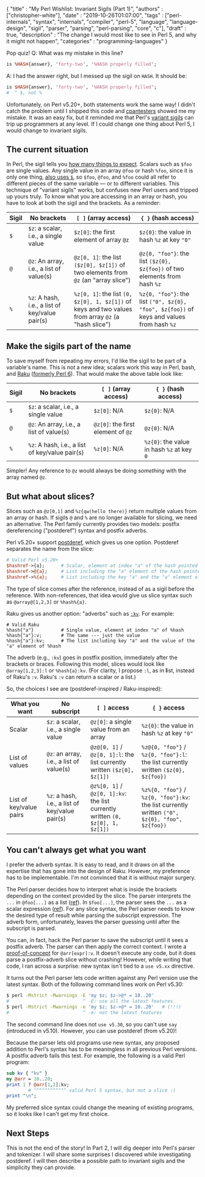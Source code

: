   {
    "title"       : "My Perl Wishlist: Invariant Sigils (Part 1)",
    "authors"     : ["christopher-white"],
    "date"        : "2019-10-26T01:07:00",
    "tags"        : ["perl-internals", "syntax", "internals",
                    "compiler", "perl-5", "language", "language-design",
                    "sigil", "parser", "parsing", "perl-parsing", "core", "c"],
    "draft"       : true,
    "description" : "The change I would most like to see in Perl 5, and why it might not happen",
    "categories"  : "programming-languages"
  }

Pop quiz!  Q: What was my mistake in this line?

```perl
is %HASH{answer}, 'forty-two', '%HASH properly filled';
```

A: I had the answer right, but I messed up the sigil on `HASH`.  It
should be:

```perl
is $HASH{answer}, 'forty-two', '%HASH properly filled';
#  ^ $, not %
```

Unfortunately, on Perl v5.20+, both statements work the same way!  I
didn't catch the problem until I shipped this code and
[cpantesters](http://matrix.cpantesters.org/?dist=vars-i+1.08-TRIAL)
showed me my mistake.  It was an easy fix, but it reminded me that Perl's
[variant sigils](http://modernperlbooks.com/books/modern_perl/chapter_03.html#variablenamesandsigils)
can trip up programmers at any level.  If I could change one thing about
Perl 5, I would change to invariant sigils.

The current situation
---------------------

In Perl, the sigil tells you
[how many things to expect](https://perldoc.perl.org/5.30.0/perlintro.html#Perl-variable-types).
Scalars such as `$foo` are single values.  Any single value in an array
`@foo` or hash `%foo`, since it is only one thing,
[also uses `$`](https://perldoc.perl.org/5.30.0/perldata.html#Variable-names),
so `$foo`, `@foo`, and `%foo` could all refer to different pieces of the
same variable &mdash; or to different variables.
This technique of "variant sigils" works, but confuses
new Perl users and tripped up yours truly.  To know what you
are accessing in an array or hash, you have to look at both the sigil
and the brackets.  As a reminder:

| Sigil | No brackets                                     | `[ ]` (array access)                                                                                | `{ }` (hash access)                                                                       |
|-------|-------------------------------------------------|-----------------------------------------------------------------------------------------------------|-------------------------------------------------------------------------------------------|
| `$`   | `$z`: a scalar, i.e., a single value            | `$z[0]`: the first element of array `@z`                                                            | `$z{0}`: the value in hash `%z` at key `"0"`                                              |
| `@`   | `@z`: An array, i.e., a list of value(s)        | `@z[0, 1]`: the list `($z[0], $z[1])` of two elements from `@z` (an "array slice")                  | `@z{0, "foo"}`: the list `($z{0}, $z{foo})` of two elements from hash `%z`                |
| `%`   | `%z`: A hash, i.e., a list of key/value pair(s) | `%z[0, 1]`: the list `(0, $z[0], 1, $z[1])` of keys and two values from array `@z` (a "hash slice") | `%z{0, "foo"}`: the list `("0", $z{0}, "foo", $z{foo})` of keys and values from hash `%z` |

Make the sigils part of the name
--------------------------------

To save myself from repeating my errors, I'd like the sigil to be part of a
variable's name.  This is not a new idea; scalars work this way in Perl, bash,
and [Raku](https://docs.perl6.org/language/101-basics#sigil_and_identifier)
([formerly Perl 6](https://github.com/perl6/problem-solving/blob/master/solutions/language/Path-to-Raku.md)).
That would make the above table look like:

| Sigil | No brackets                                     | `[ ]` (array access)                | `{ }` (hash access)                        |
|-------|-------------------------------------------------|-------------------------------------|--------------------------------------------|
| `$`   | `$z`: a scalar, i.e., a single value            | `$z[0]`: N/A                        | `$z{0}`: N/A                               |
| `@`   | `@z`: An array, i.e., a list of value(s)        | `@z[0]`: the first element of `@z`  | `@z{0}`: N/A                               |
| `%`   | `%z`: A hash, i.e., a list of key/value pair(s) | `%z[0]`: N/A                        | `%z{0}`: the value in hash `%z` at key `0` |

Simpler!  Any reference to `@z` would always be doing _something_ with
the array named `@z`.

But what about slices?
----------------------

Slices such as `@z[0,1]` and `%z{qw(hello there)}` return multiple
values from an array or hash.  If sigils `@` and `%` are no longer
available for slicing, we need an alternative.
The Perl family currently provides two models: postfix dereferencing
("postderef") syntax and postfix adverbs.

Perl v5.20+ support
[postderef](https://www.effectiveperlprogramming.com/2014/09/use-postfix-dereferencing/),
which gives us one option.  Postderef separates the name from the slice:

```perl
# Valid Perl v5.20+
$hashref->{a};      # Scalar, element at index "a" of the hash pointed to by $hashref
$hashref->@{a};     # List including the "a" element of the hash pointed to by $hashref
$hashref->%{a};     # List including the key "a" and the "a" element of the hash pointed to by $hashref
```

The type of slice comes after the reference, instead of as a sigil
before the reference.  With non-references, that idea would give us slice
syntax such as `@array@[1,2,3]` or `%hash%{a}`.

Raku gives us another option: "adverbs" such as
[`:kv`](https://docs.perl6.org/language/subscripts#:kv).  For example:

```perl6
# Valid Raku
%hash{"a"}          # Single value, element at index "a" of %hash
%hash{"a"}:v;       # The same --- just the value
%hash{"a"}:kv;      # The list including key "a" and the value of the "a" element of %hash
```

The adverb (e.g., `:kv`) goes in postfix position, immediately
after the brackets or braces.  Following this model,
slices would look like `@array[1,2,3]:l` or `%hash{a}:kv`.  (For clarity,
I propose `:l`, as in **l**ist, instead of Raku's `:v`.  Raku's `:v` can return
a scalar or a list.)

So, the choices I see are (postderef-inspired / Raku-inspired):

| What you want           | No subscript                                    | `[ ]` access                                                                   | `{ }` access                                                                                   |
|-------------------------|-------------------------------------------------|--------------------------------------------------------------------------------|------------------------------------------------------------------------------------------------|
| Scalar                  | `$z`: a scalar, i.e., a single value            | `@z[0]`: a single value from an array                                          | `%z{0}`: the value in hash `%z` at key `"0"`                                                   |
| List of values          | `@z`: an array, i.e., a list of value(s)        | `@z@[0, 1]` / `@z[0, 1]:l`: the list currently written `($z[0], $z[1])`        | `%z@{0, "foo"}` / `%z{0, "foo"}:l`: the list currently written `($z{0}, $z{foo})`              |
| List of key/value pairs | `%z`: a hash, i.e., a list of key/value pair(s) | `@z%[0, 1]` / `@z[0, 1]:kv`: the list currently written `(0, $z[0], 1, $z[1])` | `%z%{0, "foo"}` / `%z{0, "foo"}:kv`: the list currently written `("0", $z{0}, "foo", $z{foo})` |

You can't always get what you want
----------------------------------

I prefer the adverb syntax.  It is easy to read, and it draws on
all the expertise that has gone into the design of Raku.
However, my preference has to be implementable.
I'm not convinced that it is without major surgery.

The Perl parser decides how to interpret what is inside the brackets
depending on the context provided by the slice.
The parser interprets the `...` in `@foo[...]` as
a list ([ref](https://github.com/Perl/perl5/blob/c58ad1f93e9ad7834d3735683462c07119aa87f5/perly.y#L1143-L1148)).
In `$foo[...]`, the parser sees the `...` as a scalar expression
([ref](https://github.com/Perl/perl5/blob/c58ad1f93e9ad7834d3735683462c07119aa87f5/perly.y#L958-L960)).
For any slice syntax, the Perl parser needs to know the desired
type of result while parsing the subscript expression.  The adverb form,
unfortunately, leaves the parser guessing until after the subscript
is parsed.

You can, in fact, hack the Perl parser to save the subscript
until it sees a postfix adverb.  The parser can then apply the correct
context.  I wrote a
[proof-of-concept](https://github.com/Perl/perl5/compare/9786385e68f7f14df6f4dd0f04d2c72c0d9a2511...cxw42:3cd904788536b445c9c3abe9b469e1b569942051)
for `@arr[expr]:v`.  It doesn't execute any code, but it does parse
a postfix-adverb slice without crashing!  However, while writing that code,
I ran across a surprise: new syntax isn't tied to a `use v5.xx`
directive.

It turns out the Perl parser lets code written against any Perl version
use the latest syntax.  Both of the following command lines work on Perl v5.30:

```sh
$ perl -Mstrict -Mwarnings -E 'my $z; $z->@* = 10..20'
#                           ^ -E: use all the latest features
$ perl -Mstrict -Mwarnings -e 'my $z; $z->@* = 10..20'   # (!!!)
#                           ^ -e: not the latest features
```

The second command line does not `use v5.30`, so you can't use `say`
(introduced in v5.10).  However, you can use postderef (from v5.20)!

Because the parser lets old programs use new syntax, any proposed addition
to Perl's syntax has to be meaningless in all previous Perl versions.
A postfix adverb fails this test.  For example, the following is a valid
Perl program:

```perl
sub kv { "kv" }
my @arr = 10..20;
print 1 ? @arr[1,2]:kv;
        # ^^^^^^^^^^^^ valid Perl 5 syntax, but not a slice :(
print "\n";
```

My preferred slice syntax could change the meaning of existing programs,
so it looks like I can't get my first choice.

Next Steps
----------

This is not the end of the story!  In Part 2, I will dig deeper into
Perl's parser and tokenizer.  I will share some surprises I discovered
while investigating postderef.  I will then describe a possible path
to invariant sigils and the simplicity they can provide.
